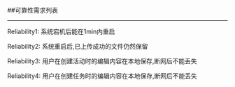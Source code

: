 ##可靠性需求列表

---

Reliability1: 系统宕机后能在1min内重启

Reliability2: 系统重启后,已上传成功的文件仍然保留

Reliability3: 用户在创建活动时的编辑内容在本地保存,断网后不能丢失

Reliability4: 用户在创建任务时的编辑内容在本地保存,断网后不能丢失
